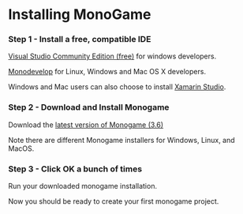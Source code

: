 


# Installing MonoGame


### Step 1 - Install a free, compatible IDE


[Visual Studio Community Edition (free)](https://www.visualstudio.com/vs/community/) for windows developers.

[Monodevelop](http://www.monodevelop.com/) for Linux, Windows and Mac OS X developers.

Windows and Mac users can also choose to install [Xamarin Studio](http://www.monodevelop.com/download/).


### Step 2 - Download and Install Monogame


Download the [latest version of Monogame (3.6)](http://www.monogame.net/2017/03/01/monogame-3-6/)

Note there are different Monogame installers for Windows, Linux, and MacOS.


### Step 3 - Click OK a bunch of times


Run your downloaded monogame installation.

Now you should be ready to create your first monogame project.



